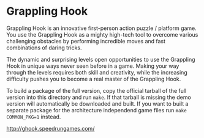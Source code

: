 Grappling Hook
==============

Grappling Hook is an innovative first-person action puzzle / platform game.
You use the Grappling Hook as a mighty high-tech tool to overcome various challenging
obstacles by performing incredible moves and fast combinations of daring tricks.

The dynamic and surprising levels open opportunities to use the Grappling Hook in
unique ways never seen before in a game. Making your way through the levels requires
both skill and creativity, while the increasing difficulty pushes you to become
a real master of the Grappling Hook.

To build a package of the full version, copy the official tarball of the full version
into this directory and run `make`.
If that tarball is missing the demo version will automatically be downloaded and built.
If you want to built a separate package for the architecture independend game files
run `make COMMON_PKG=1` instead.

http://ghook.speedrungames.com/

